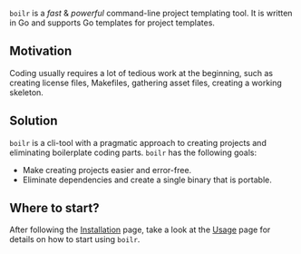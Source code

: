 `boilr` is a *fast* & *powerful* command-line project templating tool.
It is written in Go and supports Go templates for project templates.

## Motivation

Coding usually requires a lot of tedious work at the beginning, such as
creating license files, Makefiles, gathering asset files, creating a working skeleton.


## Solution

`boilr` is a cli-tool with a pragmatic approach to creating projects and
eliminating boilerplate coding parts. `boilr` has the following goals:

- Make creating projects easier and error-free.
- Eliminate dependencies and create a single binary that is portable.

## Where to start?
After following the [Installation](Installation.md) page, take a look at the [Usage](Usage.md)
page for details on how to start using `boilr`.
